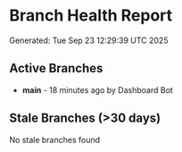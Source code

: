 # Branch Health Report
Generated: Tue Sep 23 12:29:39 UTC 2025

## Active Branches
- **main** - 18 minutes ago by Dashboard Bot

## Stale Branches (>30 days)
No stale branches found
